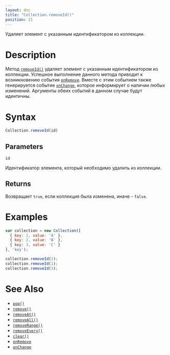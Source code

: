 ```yaml
---
layout: doc
title: "Collection.removeId()"
position: 21
---
```


Удаляет элемент с указанным идентификатором из коллекции.

# Description

Метод [`removeId()`](../Collection.removeId/) удаляет элемент с указанным идентификатором из коллекции.
Успешное выполнение данного метода приводит к возникновению события [`onRemove`](../Collection.onRemove/).
Вместе с этим событием также генерируется событие [`onChange`](../Collection.onChange/), которое
информирует о наличии любых изменений. Аргументы обеих событий в данном случае будут идентичны.

# Syntax

```js
Collection.removeId(id)
```

## Parameters

`id`

Идентификатор элемента, который необходимо удалить из коллекции.

## Returns

Возвращает `true`, если коллекция была изменена, иначе - `false`.

# Examples

```js
var collection = new Collection([
  { key: 1, value: 'A' },
  { key: 2, value: 'B' },
  { key: 3, value: 'C' }
], 'key');

collection.removeId(2);
collection.removeId(1);
collection.removeId(3);
```

# See Also

* [`pop()`](../Collection.pop/)
* [`remove()`](../Collection.remove/)
* [`removeAt()`](../Collection.removeAt/)
* [`removeAll()`](../Collection.removeAll/)
* [`removeRange()`](../Collection.removeRange/)
* [`removeEvery()`](../Collection.removeEvery/)
* [`clear()`](../Collection.clear/)
* [`onRemove`](../Collection.onRemove/)
* [`onChange`](../Collection.onChange/)
